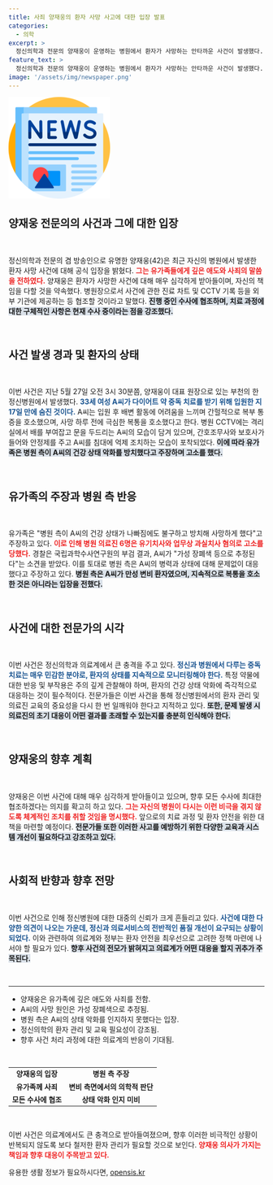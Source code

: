```yaml
---
title: 사죄 양재웅의 환자 사망 사고에 대한 입장 발표
categories:
  - 의학
excerpt: >
  정신의학과 전문의 양재웅이 운영하는 병원에서 환자가 사망하는 안타까운 사건이 발생했다. 유가족의 고소와 함께 양재웅은 진심으로 사죄드린다며 사건의 중대성을 인정했다. 병원 측은 수사에 적극 협조할 것이라고 밝혔다.
feature_text: >
  정신의학과 전문의 양재웅이 운영하는 병원에서 환자가 사망하는 안타까운 사건이 발생했다. 유가족의 고소와 함께 양재웅은 진심으로 사죄드린다며 사건의 중대성을 인정했다. 병원 측은 수사에 적극 협조할 것이라고 밝혔다.
image: '/assets/img/newspaper.png'
---
```


<p><img src="/assets/img/newspaper.png" alt="kimp 속보" /></p>

<h2 data-ke-size="size26">양재웅 전문의의 사건과 그에 대한 입장</h2>

<p data-ke-size="size16">&nbsp;</p>

<p>정신의학과 전문의 겸 방송인으로 유명한 양재웅(42)은 최근 자신의 병원에서 발생한 환자 사망 사건에 대해 공식 입장을 밝혔다. <b><span style="color: #ee2323;">그는 유가족들에게 깊은 애도와 사죄의 말씀을 전하였다.</span></b> 양재웅은 환자가 사망한 사건에 대해 매우 심각하게 받아들이며, 자신의 책임을 다할 것을 약속했다. 병원장으로서 사건에 관한 진료 차트 및 CCTV 기록 등을 외부 기관에 제공하는 등 협조할 것이라고 말했다. <b><span style="background-color: #21538527;">진행 중인 수사에 협조하며, 치료 과정에 대한 구체적인 사항은 현재 수사 중이라는 점을 강조했다.</span></b></p>

<p data-ke-size="size16">&nbsp;</p>

<h2 data-ke-size="size26">사건 발생 경과 및 환자의 상태</h2>

<p data-ke-size="size16">&nbsp;</p>

<p>이번 사건은 지난 5월 27일 오전 3시 30분쯤, 양재웅이 대표 원장으로 있는 부천의 한 정신병원에서 발생했다. <b><span style="color: #1a5490;">33세 여성 A씨가 다이어트 약 중독 치료를 받기 위해 입원한 지 17일 만에 숨진 것이다.</span></b> A씨는 입원 후 배변 활동에 어려움을 느끼며 간헐적으로 복부 통증을 호소했으며, 사망 하루 전에 극심한 복통을 호소했다고 한다. 병원 CCTV에는 격리실에서 배를 부여잡고 문을 두드리는 A씨의 모습이 담겨 있으며, 간호조무사와 보호사가 들어와 안정제를 주고 A씨를 침대에 억제 조치하는 모습이 포착되었다. <b><span style="background-color: #21538527;">이에 따라 유가족은 병원 측이 A씨의 건강 상태 악화를 방치했다고 주장하며 고소를 했다.</span></b></p>

<p data-ke-size="size16">&nbsp;</p>

<h2 data-ke-size="size26">유가족의 주장과 병원 측 반응</h2>

<p data-ke-size="size16">&nbsp;</p>

<p>유가족은 "병원 측이 A씨의 건강 상태가 나빠짐에도 불구하고 방치해 사망하게 했다"고 주장하고 있다. <b><span style="color: #ee2323;">이로 인해 병원 의료진 6명은 유기치사와 업무상 과실치사 혐의로 고소를 당했다.</span></b> 경찰은 국립과학수사연구원의 부검 결과, A씨가 "가성 장폐색 등으로 추정된다"는 소견을 받았다. 이를 토대로 병원 측은 A씨의 병력과 상태에 대해 문제없이 대응했다고 주장하고 있다. <b><span style="background-color: #21538527;">병원 측은 A씨가 만성 변비 환자였으며, 지속적으로 복통을 호소한 것은 아니라는 입장을 전했다.</span></b></p>

<p data-ke-size="size16">&nbsp;</p>

<h2 data-ke-size="size26">사건에 대한 전문가의 시각</h2>

<p data-ke-size="size16">&nbsp;</p>

<p>이번 사건은 정신의학과 의료계에서 큰 충격을 주고 있다. <b><span style="color: #1a5490;">정신과 병원에서 다루는 중독 치료는 매우 민감한 분야로, 환자의 상태를 지속적으로 모니터링해야 한다.</span></b> 특정 약물에 대한 반응 및 부작용은 주의 깊게 관찰해야 하며, 환자의 건강 상태 악화에 즉각적으로 대응하는 것이 필수적이다. 전문가들은 이번 사건을 통해 정신병원에서의 환자 관리 및 의료진 교육의 중요성을 다시 한 번 일깨워야 한다고 지적하고 있다. <b><span style="background-color: #21538527;">또한, 문제 발생 시 의료진의 초기 대응이 어떤 결과를 초래할 수 있는지를 충분히 인식해야 한다.</span></b></p>

<p data-ke-size="size16">&nbsp;</p>

<h2 data-ke-size="size26">양재웅의 향후 계획</h2>

<p data-ke-size="size16">&nbsp;</p>

<p>양재웅은 이번 사건에 대해 매우 심각하게 받아들이고 있으며, 향후 모든 수사에 최대한 협조하겠다는 의지를 확고히 하고 있다. <b><span style="color: #ee2323;">그는 자신의 병원이 다시는 이런 비극을 겪지 않도록 체계적인 조치를 취할 것임을 명시했다.</span></b> 앞으로의 치료 과정 및 환자 안전을 위한 대책을 마련할 예정이다. <b><span style="background-color: #21538527;">전문가들 또한 이러한 사고를 예방하기 위한 다양한 교육과 시스템 개선이 필요하다고 강조하고 있다.</span></b></p>

<p data-ke-size="size16">&nbsp;</p>

<h2 data-ke-size="size26">사회적 반향과 향후 전망</h2>

<p data-ke-size="size16">&nbsp;</p>

<p>이번 사건으로 인해 정신병원에 대한 대중의 신뢰가 크게 흔들리고 있다. <b><span style="color: #1a5490;">사건에 대한 다양한 의견이 나오는 가운데, 정신과 의료서비스의 전반적인 품질 개선이 요구되는 상황이 되었다.</span></b> 이와 관련하여 의료계와 정부는 환자 안전을 최우선으로 고려한 정책 마련에 나서야 할 필요가 있다. <b><span style="background-color: #21538527;">향후 사건의 전모가 밝혀지고 의료계가 어떤 대응을 할지 귀추가 주목된다.</span></b></p>

<p data-ke-size="size16">&nbsp;</p>

<hr>

<ul>
    <li>양재웅은 유가족에 깊은 애도와 사죄를 전함.</li>
    <li>A씨의 사망 원인은 가성 장폐색으로 추정됨.</li>
    <li>병원 측은 A씨의 상태 악화를 인지하지 못했다는 입장.</li>
    <li>정신의학의 환자 관리 및 교육 필요성이 강조됨.</li>
    <li>향후 사건 처리 과정에 대한 의료계의 반응이 기대됨.</li>
</ul> 

<p data-ke-size="size16">&nbsp;</p>

<table>
    <tr>
        <td style="text-align: center; height: 17px;"><b>양재웅의 입장</b></td>
        <td style="text-align: center; height: 17px;"><b>병원 측 주장</b></td>
    </tr>
    <tr>
        <td style="text-align: center; height: 17px;"><b>유가족께 사죄</b></td>
        <td style="text-align: center; height: 17px;"><b>변비 측면에서의 의학적 판단</b></td>
    </tr>
    <tr>
        <td style="text-align: center; height: 17px;"><b>모든 수사에 협조</b></td>
        <td style="text-align: center; height: 17px;"><b>상태 악화 인지 미비</b></td>
    </tr>
</table>

<p data-ke-size="size16">&nbsp;</p>

<p>이번 사건은 의료계에서도 큰 충격으로 받아들여졌으며, 향후 이러한 비극적인 상황이 반복되지 않도록 보다 철저한 환자 관리가 필요할 것으로 보인다. <b><span style="color: #ee2323;">양재웅 의사가 가지는 책임과 향후 대응이 주목받고 있다.</span></b></p>
유용한 생활 정보가 필요하시다면, <a href="https://opensis.kr" rel="dofollow">opensis.kr</a>


